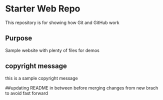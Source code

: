 # Starter Web Repo

This repository is for showing how Git and GitHub work

## Purpose

Sample website with plenty of files for demos

## copyright message
this is a sample copyright message

##updating README in between before merging changes from new brach to avoid fast forward